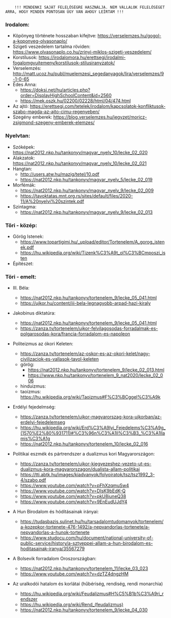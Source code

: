         !!! MINDENKI SAJÁT FELELŐSÉGRE HASZNÁLJA. NEM VÁLLALOK FELELŐSÉGET ARRA, HOGY MINDEN PONTOSAN ÚGY VAN AHOGY LEÍRTAM !!!

### Irodalom:
- Köpönyeg története hosszaban kifejtve: https://verselemzes.hu/gogol-a-koponyeg-olvasonaplo/
- Szigeti veszedelem tartalma röviden: https://www.olvasonaplo.co.hu/zrinyi-miklos-szigeti-veszedelem/
- Korstílusok: https://irodalomora.hu/erettsegi/irodalmi-fogalomgyujtemeny/korstilusok-stilusiranyzatok/
- Verselemzés: http://matt.ucoz.hu/publ/muelemzesi_segedanyagok/lira/verselemzes/9-1-0-65
- Édes Anna:
    - https://doksi.net/hu/articles.php?order=DisplayHighSchoolContent&id=2560
    - https://mek.oszk.hu/02200/02228/html/04/474.html
- Az ajtó: https://erettsegi.com/tetelek/irodalom/kapcsolatok-konfliktusok-szabo-magda-az-ajto-cimu-regenyeben/
- Szegény emberek: https://blog.verselemzes.hu/jegyzet/moricz-zsigmond-szegeny-emberek-elemzes/

### Nyelvtan:
- Szóképek: https://nat2012.nkp.hu/tankonyv/magyar_nyelv_10/lecke_02_020
- Alakzatok: https://nat2012.nkp.hu/tankonyv/magyar_nyelv_10/lecke_02_021
- Hangtan:
    - http://users.atw.hu/mazig/tetel/10.pdf
    - https://nat2012.nkp.hu/tankonyv/magyar_nyelv_5/lecke_02_019
- Morfémák:
  - https://nat2012.nkp.hu/tankonyv/magyar_nyelv_9/lecke_02_009
  - https://tavoktatas.mnt.org.rs/sites/default/files/2020-11/A%20nyelvi%20szintek.pdf
- Szintagma: 
    - https://nat2012.nkp.hu/tankonyv/magyar_nyelv_9/lecke_02_013

### Tőri - közép:
- Görög Istenek: 
    - https://www.topartigimi.hu/_upload/editor/Tortenelem/A_gorog_istenek.pdf
    - https://hu.wikipedia.org/wiki/Tizenk%C3%A9t_ol%C3%BCmposzi_isten
- Építészet:

### Töri - emelt:
- III. Béla: 
    - https://nat2012.nkp.hu/tankonyv/tortenelem_9/lecke_05_041.html
    - https://ujkor.hu/content/iii-bela-legnagyobb-arpad-hazi-kiraly    
    
- Jakobinus diktatúra: 
    - https://nat2012.nkp.hu/tankonyv/tortenelem_9/lecke_05_041.html
    - https://zanza.tv/tortenelem/ujkor-felvilagosodas-forradalmak-es-polgarosodas-kora/francia-forradalom-es-napoleon

- Politeizmus az ókori Keleten:
    - https://zanza.tv/tortenelem/az-oskor-es-az-okori-kelet/nagy-civilizaciok-es-vallasok-tavol-keleten
    - görög: 
        - https://nat2012.nkp.hu/tankonyv/tortenelem_9/lecke_02_013.html
        - https://www.nkp.hu/tankonyv/tortenelem_9_nat2020/lecke_02_006
    - hinduizmus: 
    - taoizmus: https://hu.wikipedia.org/wiki/Taoizmus#F%C3%BCggel%C3%A9k

- Erdélyi fejedelmség: 
    - https://zanza.tv/tortenelem/ujkor-magyarorszag-kora-ujkorban/az-erdelyi-fejedelemseg
    - https://hu.wikipedia.org/wiki/Erd%C3%A9lyi_Fejedelems%C3%A9g_(1570%E2%80%931711)#%C3%96n%C3%A1ll%C3%B3_%C3%A1llamis%C3%A1g
    - https://nat2012.nkp.hu/tankonyv/tortenelem_10/lecke_02_016

- Politikai eszmék és pártrendszer a dualizmus kori Magyarországon:
    - https://zanza.tv/tortenelem/ujkor-kiegyezeshez-vezeto-ut-es-dualizmus-kora-magyarorszagon/dualista-allam-politikai
    - https://tti.abtk.hu/images/kiadvanyok/folyoiratok/tsz/tsz1992_3-4/szabo.pdf
    - https://www.youtube.com/watch?v=pFhXzqmuSw4
    - https://www.youtube.com/watch?v=DIsK9bEdK-Q
    - https://www.youtube.com/watch?v=pkU8iuneQ38
    - https://www.youtube.com/watch?v=9EnEudUJdY4

- A Hun Birodalom és hódításainak irányai:
    - https://tudasbazis.sulinet.hu/hu/tarsadalomtudomanyok/tortenelem/a-kozepkor-tortenete-476-1492/a-nepvandorlas-tortenete/a-nepvandorlas-a-hunok-tortenete
    - https://www.studocu.com/hu/document/national-university-of-public-service/history/a-sztyeppei-allam-a-hun-birodalom-es-hoditasainak-iranya/35567279

- A Bolsevik forradalom Oroszországban:
    - https://nat2012.nkp.hu/tankonyv/tortenelem_11/lecke_03_023
    - https://www.youtube.com/watch?v=dzTZ4dngzHM

- Az uralkodói hatalom és korlátai (hűbériség, rendiség, rendi monarchia)
    - https://hu.wikipedia.org/wiki/Feudalizmus#H%C5%B1b%C3%A9ri_rendszer
    - https://hu.wikipedia.org/wiki/Rend_(feudalizmus)
    - https://nat2012.nkp.hu/tankonyv/tortenelem_9/lecke_04_030